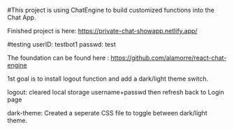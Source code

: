 #This project is using ChatEngine to build customized functions into the Chat App.

Finished project is here: https://private-chat-showapp.netlify.app/

#testing userID: testbot1   passwd: test


The foundation can be found here : https://github.com/alamorre/react-chat-engine

1st goal is to install logout function and add a dark/light theme switch.

logout: cleared local storage username+passwd then refresh back to Login page

dark-theme: Created a seperate CSS file to toggle between dark/light theme.

